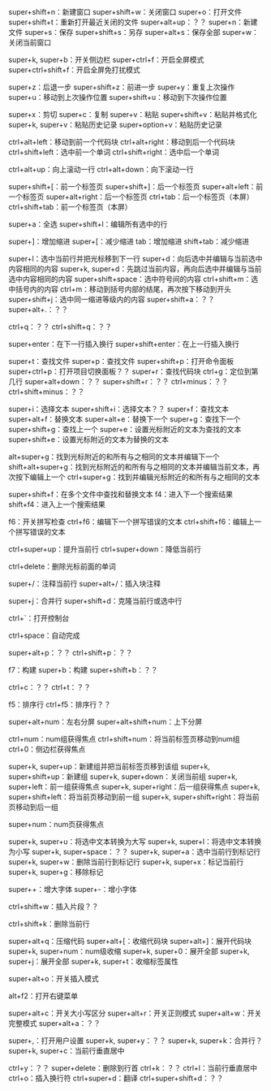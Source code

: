 super+shift+n：新建窗口
super+shift+w：关闭窗口
super+o：打开文件
super+shift+t：重新打开最近关闭的文件
super+alt+up：？？
super+n：新建文件
super+s：保存
super+shift+s：另存
super+alt+s：保存全部
super+w：关闭当前窗口

super+k, super+b：开关侧边栏
super+ctrl+f：开启全屏模式
super+ctrl+shift+f：开启全屏免打扰模式

super+z：后退一步
super+shift+z：前进一步
super+y：重复上次操作
super+u：移动到上次操作位置
super+shift+u：移动到下次操作位置

super+x：剪切
super+c：复制
super+v：粘贴
super+shift+v：粘贴并格式化
super+k, super+v：粘贴历史记录
super+option+v：粘贴历史记录

ctrl+alt+left：移动到前一个代码块
ctrl+alt+right：移动到后一个代码块
ctrl+shift+left：选中前一个单词
ctrl+shift+right：选中后一个单词

ctrl+alt+up：向上滚动一行
ctrl+alt+down：向下滚动一行

super+shift+[：前一个标签页
super+shift+]：后一个标签页
super+alt+left：前一个标签页
super+alt+right：后一个标签页
ctrl+tab：后一个标签页（本屏）
ctrl+shift+tab：前一个标签页（本屏）

super+a：全选
super+shift+l：编辑所有选中的行

super+]：增加缩进
super+[：减少缩进
tab：增加缩进
shift+tab：减少缩进

super+l：选中当前行并把光标移到下一行
super+d：向后选中并编辑与当前选中内容相同的内容
super+k, super+d：先跳过当前内容，再向后选中并编辑与当前选中内容相同的内容
super+shift+space：选中符号间的内容
ctrl+shift+m：选中括号内的内容
ctrl+m：移动到括号内部的结尾，再次按下移动到开头
super+shift+j：选中同一缩进等级内的内容
super+shift+a：？？
super+alt+.：？？

ctrl+q：？？
ctrl+shift+q：？？

super+enter：在下一行插入换行
super+shift+enter：在上一行插入换行

super+t：查找文件
super+p：查找文件
super+shift+p：打开命令面板
super+ctrl+p：打开项目切换面板？？
super+r：查找代码块
ctrl+g：定位到第几行
super+alt+down：？？
super+shift+r：？？
ctrl+minus：？？
ctrl+shift+minus：？？

super+i：选择文本
super+shift+i：选择文本？？
super+f：查找文本
super+alt+f：替换文本
super+alt+e：替换下一个
super+g：查找下一个
super+shift+g：查找上一个
super+e：设置光标附近的文本为查找的文本
super+shift+e：设置光标附近的文本为替换的文本

alt+super+g：找到光标附近的和所有与之相同的文本并编辑下一个
shift+alt+super+g：找到光标附近的和所有与之相同的文本并编辑当前文本，再次按下编辑上一个
ctrl+super+g：找到并编辑光标附近的和所有与之相同的文本

super+shift+f：在多个文件中查找和替换文本
f4：进入下一个搜索结果
shift+f4：进入上一个搜索结果

f6：开关拼写检查
ctrl+f6：编辑下一个拼写错误的文本
ctrl+shift+f6：编辑上一个拼写错误的文本

ctrl+super+up：提升当前行
ctrl+super+down：降低当前行

ctrl+delete：删除光标前面的单词

super+/：注释当前行
super+alt+/：插入块注释

super+j：合并行
super+shift+d：克隆当前行或选中行

ctrl+`：打开控制台

ctrl+space：自动完成

super+alt+p：？？
ctrl+shift+p：？？

f7：构建
super+b：构建
super+shift+b：？？

ctrl+c：？？
ctrl+t：？？

f5：排序行
ctrl+f5：排序行？？

super+alt+num：左右分屏
super+alt+shift+num：上下分屏

ctrl+num：num组获得焦点
ctrl+shift+num：将当前标签页移动到num组
ctrl+0：侧边栏获得焦点

super+k, super+up：新建组并把当前标签页移到该组
super+k, super+shift+up：新建组
super+k, super+down：关闭当前组
super+k, super+left：前一组获得焦点
super+k, super+right：后一组获得焦点
super+k, super+shift+left：将当前页移动到前一组
super+k, super+shift+right：将当前页移动到后一组

super+num：num页获得焦点

super+k, super+u：将选中文本转换为大写
super+k, super+l：将选中文本转换为小写
super+k, super+space：？？
super+k, super+a：选中当前行到标记行
super+k, super+w：删除当前行到标记行
super+k, super+x：标记当前行
super+k, super+g：移除标记

super++：增大字体
super+-：增小字体

ctrl+shift+w：插入片段？？

ctrl+shift+k：删除当前行

super+alt+q：压缩代码
super+alt+[：收缩代码块
super+alt+]：展开代码块
super+k, super+num：num级收缩
super+k, super+0：展开全部
super+k, super+j：展开全部
super+k, super+t：收缩标签属性

super+alt+o：开关插入模式

alt+f2：打开右键菜单

super+alt+c：开关大小写区分
super+alt+r：开关正则模式
super+alt+w：开关完整模式
super+alt+a：？？

super+,：打开用户设置
super+k, super+y：？？
super+k, super+k：合并行？
super+k, super+c：当前行垂直居中

ctrl+y：？？
super+delete：删除到行首
ctrl+k：？？
ctrl+l：当前行垂直居中
ctrl+o：插入换行符
ctrl+super+d：翻译
ctrl+super+shift+d：？？









